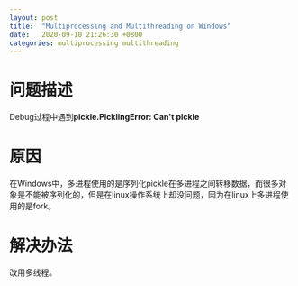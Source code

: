 ```yaml
---
layout: post
title:  "Multiprocessing and Multithreading on Windows"
date:   2020-09-10 21:26:30 +0800
categories: multiprocessing multithreading
---
```

# 问题描述
Debug过程中遇到**pickle.PicklingError: Can't pickle**
# 原因
在Windows中，多进程使用的是序列化pickle在多进程之间转移数据，而很多对象是不能被序列化的，但是在linux操作系统上却没问题，因为在linux上多进程使用的是fork。
# 解决办法
改用多线程。